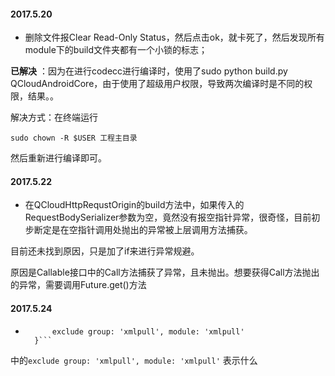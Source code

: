 #### 2017.5.20

- 删除文件报Clear Read-Only Status，然后点击ok，就卡死了，然后发现所有module下的build文件夹都有一个小锁的标志；

**已解决** ：因为在进行codecc进行编译时，使用了sudo python build.py QCloudAndroidCore，由于使用了超级用户权限，导致两次编译时是不同的权限，结果。。

解决方式：在终端运行

```
sudo chown -R $USER 工程主目录
```
然后重新进行编译即可。


#### 2017.5.22

- 在QCloudHttpRequstOrigin的build方法中，如果传入的RequestBodySerializer参数为空，竟然没有报空指针异常，很奇怪，目前初步断定是在空指针调用处抛出的异常被上层调用方法捕获。

目前还未找到原因，只是加了if来进行异常规避。

原因是Callable接口中的Call方法捕获了异常，且未抛出。想要获得Call方法抛出的异常，需要调用Future.get()方法


#### 2017.5.24

- ```    compile ('com.thoughtworks.xstream:xstream:1.4.7') {
        exclude group: 'xmlpull', module: 'xmlpull'
    }```
中的```exclude group: 'xmlpull', module: 'xmlpull'``` 表示什么